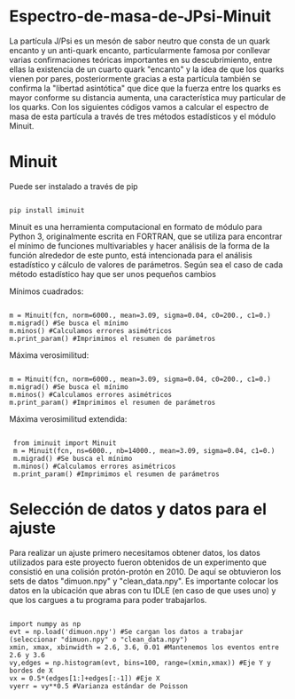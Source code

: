 # Espectro-de-masa-de-JPsi-Minuit

La partícula J/Psi es un mesón de sabor neutro que consta de un quark encanto y un anti-quark encanto, particularmente famosa por conllevar varias confirmaciones teóricas importantes en su descubrimiento, entre ellas la existencia de un cuarto quark "encanto" y la idea de que los quarks vienen por pares, posteriormente gracias a esta partícula también se confirma la "libertad asintótica" que dice que la fuerza entre los quarks es mayor conforme su distancia aumenta, una característica muy particular de los quarks.
Con los siguientes códigos vamos a calcular el espectro de masa de esta partícula a través de tres métodos estadísticos y el módulo Minuit.

# Minuit
Puede ser instalado a través de pip
<pre><code>
pip install iminuit
</code></pre>

Minuit es una herramienta computacional en formato de módulo para Python 3, originalmente escrita en FORTRAN, que se utiliza para encontrar el mínimo de funciones multivariables y hacer análisis de la forma de la función alrededor de este punto, está intencionada para el análisis estadístico y cálculo de valores de parámetros.
Según sea el caso de cada método estadístico hay que ser unos pequeños cambios

Mínimos cuadrados:

<pre><code>
m = Minuit(fcn, norm=6000., mean=3.09, sigma=0.04, c0=200., c1=0.)
m.migrad() #Se busca el mínimo
m.minos() #Calculamos errores asimétricos
m.print_param() #Imprimimos el resumen de parámetros
</code></pre>

Máxima verosimilitud:

<pre><code>
m = Minuit(fcn, norm=6000., mean=3.09, sigma=0.04, c0=200., c1=0.)
m.migrad() #Se busca el mínimo
m.minos() #Calculamos errores asimétricos
m.print_param() #Imprimimos el resumen de parámetros
</code></pre>

Máxima verosimilitud extendida:

<pre><code> 
 from iminuit import Minuit
 m = Minuit(fcn, ns=6000., nb=14000., mean=3.09, sigma=0.04, c1=0.)
 m.migrad() #Se busca el mínimo
 m.minos() #Calculamos errores asimétricos
 m.print_param() #Imprimimos el resumen de parámetros
</code></pre>

# Selección de datos y datos para el ajuste
Para realizar un ajuste primero necesitamos obtener datos, los datos utilizados para este proyecto fueron obtenidos de un experimento que consistió en una colisión protón-protón en 2010. De aquí se obtuvieron los sets de datos "dimuon.npy" y "clean_data.npy". Es importante colocar los datos en la ubicación que abras con tu IDLE (en caso de que uses uno) y que los cargues a tu programa para poder trabajarlos.
<pre><code>
import numpy as np
evt = np.load('dimuon.npy') #Se cargan los datos a trabajar (seleccionar "dimuon.npy" o "clean_data.npy")
xmin, xmax, xbinwidth = 2.6, 3.6, 0.01 #Mantenemos los eventos entre 2.6 y 3.6
vy,edges = np.histogram(evt, bins=100, range=(xmin,xmax)) #Eje Y y bordes de X
vx = 0.5*(edges[1:]+edges[:-1]) #Eje X
vyerr = vy**0.5 #Varianza estándar de Poisson
</code></pre>


